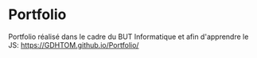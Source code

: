 # Portfolio
Portfolio réalisé dans le cadre du BUT Informatique et afin d'apprendre le JS:
https://GDHTOM.github.io/Portfolio/
